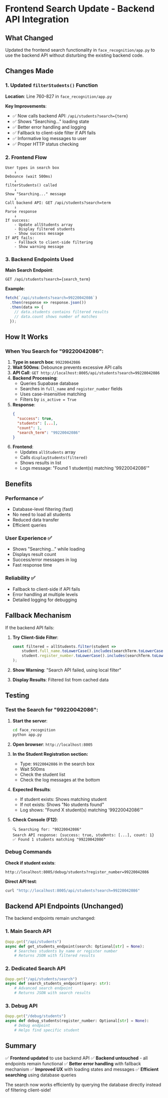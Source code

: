 # Frontend Search Update - Backend API Integration

## What Changed

Updated the frontend search functionality in `face_recognition/app.py` to use the backend API without disturbing the existing backend code.

## Changes Made

### 1. Updated `filterStudents()` Function

**Location**: Line 760-827 in `face_recognition/app.py`

**Key Improvements**:
- ✅ Now calls backend API: `/api/students?search={term}`
- ✅ Shows "Searching..." loading state
- ✅ Better error handling and logging
- ✅ Fallback to client-side filter if API fails
- ✅ Informative log messages to user
- ✅ Proper HTTP status checking

### 2. Frontend Flow

```
User types in search box
    ↓
Debounce (wait 500ms)
    ↓
filterStudents() called
    ↓
Show "Searching..." message
    ↓
Call backend API: GET /api/students?search=term
    ↓
Parse response
    ↓
If success:
    - Update allStudents array
    - Display filtered students
    - Show success message
If API fails:
    - Fallback to client-side filtering
    - Show warning message
```

### 3. Backend Endpoints Used

**Main Search Endpoint**:
```
GET /api/students?search={search_term}
```

**Example**:
```javascript
fetch(`/api/students?search=99220042086`)
  .then(response => response.json())
  .then(data => {
    // data.students contains filtered results
    // data.count shows number of matches
  });
```

## How It Works

### When You Search for "99220042086":

1. **Type in search box**: `99220042086`
2. **Wait 500ms**: Debounce prevents excessive API calls
3. **API Call**: `GET http://localhost:8005/api/students?search=99220042086`
4. **Backend Processing**:
   - Queries Supabase database
   - Searches in `full_name` and `register_number` fields
   - Uses case-insensitive matching
   - Filters by `is_active = True`
5. **Response**: 
   ```json
   {
     "success": true,
     "students": [...],
     "count": 1,
     "search_term": "99220042086"
   }
   ```
6. **Frontend**:
   - Updates `allStudents` array
   - Calls `displayStudents(filtered)`
   - Shows results in list
   - Logs message: "Found 1 student(s) matching '99220042086'"

## Benefits

### Performance ✅
- Database-level filtering (fast)
- No need to load all students
- Reduced data transfer
- Efficient queries

### User Experience ✅
- Shows "Searching..." while loading
- Displays result count
- Success/error messages in log
- Fast response time

### Reliability ✅
- Fallback to client-side if API fails
- Error handling at multiple levels
- Detailed logging for debugging

## Fallback Mechanism

If the backend API fails:

1. **Try Client-Side Filter**:
   ```javascript
   const filtered = allStudents.filter(student => 
       student.full_name.toLowerCase().includes(searchTerm.toLowerCase()) ||
       student.register_number.toLowerCase().includes(searchTerm.toLowerCase())
   );
   ```

2. **Show Warning**: "Search API failed, using local filter"

3. **Display Results**: Filtered list from cached data

## Testing

### Test the Search for "99220042086":

1. **Start the server**:
   ```bash
   cd face_recognition
   python app.py
   ```

2. **Open browser**: `http://localhost:8005`

3. **In the Student Registration section:**
   - Type: `99220042086` in the search box
   - Wait 500ms
   - Check the student list
   - Check the log messages at the bottom

4. **Expected Results**:
   - If student exists: Shows matching student
   - If not exists: Shows "No students found"
   - Log shows: "Found X student(s) matching '99220042086'"

5. **Check Console (F12)**:
   ```
   🔍 Searching for: "99220042086"
   Search API response: {success: true, students: [...], count: 1}
   ✅ Found 1 students matching "99220042086"
   ```

### Debug Commands

**Check if student exists**:
```
http://localhost:8005/debug/students?register_number=99220042086
```

**Direct API test**:
```bash
curl "http://localhost:8005/api/students?search=99220042086"
```

## Backend API Endpoints (Unchanged)

The backend endpoints remain unchanged:

### 1. Main Search API
```python
@app.get("/api/students")
async def get_students_endpoint(search: Optional[str] = None):
    # Searches students by name or register number
    # Returns JSON with filtered results
```

### 2. Dedicated Search API
```python
@app.get("/api/students/search")
async def search_students_endpoint(query: str):
    # Advanced search endpoint
    # Returns JSON with search results
```

### 3. Debug API
```python
@app.get("/debug/students")
async def debug_students(register_number: Optional[str] = None):
    # Debug endpoint
    # Helps find specific student
```

## Summary

✅ **Frontend updated** to use backend API
✅ **Backend untouched** - all endpoints remain functional
✅ **Better error handling** with fallback mechanism
✅ **Improved UX** with loading states and messages
✅ **Efficient searching** using database queries

The search now works efficiently by querying the database directly instead of filtering client-side!


